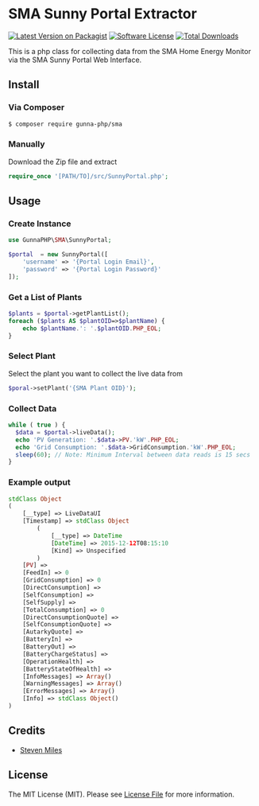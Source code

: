 # SMA Sunny Portal Extractor

[![Latest Version on Packagist][ico-version]][link-packagist]
[![Software License][ico-license]](LICENSE.md)
[![Total Downloads][ico-downloads]][link-downloads]

This is a php class for collecting data from the SMA Home Energy Monitor via 
the SMA Sunny Portal Web Interface.

## Install

### Via Composer

``` bash
$ composer require gunna-php/sma
```
### Manually
 Download the Zip file and extract
 
``` PHP
require_once '[PATH/TO]/src/SunnyPortal.php';
```
## Usage

### Create Instance
``` PHP
use GunnaPHP\SMA\SunnyPortal;

$portal  = new SunnyPortal([
	'username' => '{Portal Login Email}',
	'password' => '{Portal Login Password}'
]);
```
### Get a List of Plants
``` PHP
$plants = $portal->getPlantList();
foreach ($plants AS $plantOID=>$plantName) {
    echo $plantName.': '.$plantOID.PHP_EOL;
}
```
### Select Plant
Select the plant you want to collect the live data from

``` PHP
$poral->setPlant('{SMA Plant OID}');

```

### Collect Data
``` PHP
while ( true ) {
  $data = $portal->liveData();
  echo 'PV Generation: '.$data->PV.'kW'.PHP_EOL;
  echo 'Grid Consumption: '.$data->GridConsumption.'kW'.PHP_EOL;
  sleep(60); // Note: Minimum Interval between data reads is 15 secs
}
```

### Example output 
``` PHP
stdClass Object
(
    [__type] => LiveDataUI
    [Timestamp] => stdClass Object
        (
            [__type] => DateTime
            [DateTime] => 2015-12-12T08:15:10
            [Kind] => Unspecified
        )
    [PV] => 
    [FeedIn] => 0
    [GridConsumption] => 0
    [DirectConsumption] => 
    [SelfConsumption] => 
    [SelfSupply] => 
    [TotalConsumption] => 0
    [DirectConsumptionQuote] => 
    [SelfConsumptionQuote] => 
    [AutarkyQuote] => 
    [BatteryIn] => 
    [BatteryOut] => 
    [BatteryChargeStatus] => 
    [OperationHealth] => 
    [BatteryStateOfHealth] => 
    [InfoMessages] => Array()
    [WarningMessages] => Array()
    [ErrorMessages] => Array()
    [Info] => stdClass Object()
)

```

## Credits

- [Steven Miles](https://www.srmiles.com)

## License

The MIT License (MIT). Please see [License File](LICENSE.md) for more information.

[ico-version]: https://img.shields.io/packagist/v/gunna-php/sma.svg?style=flat-square
[ico-license]: https://img.shields.io/badge/license-MIT-brightgreen.svg?style=flat-square
[ico-downloads]: https://img.shields.io/packagist/dt/gunna-php/sma.svg?style=flat-square

[link-packagist]: https://packagist.org/packages/gunna-php/sma
[link-downloads]: https://packagist.org/packages/gunna-php/sma
[link-author]: https://github.com/srmiles

